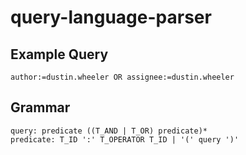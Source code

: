 # query-language-parser

## Example Query

```
author:=dustin.wheeler OR assignee:=dustin.wheeler
```

## Grammar

```
query: predicate ((T_AND | T_OR) predicate)*
predicate: T_ID ':' T_OPERATOR T_ID | '(' query ')'
```